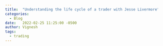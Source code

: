 ```yaml
---
title:  "Understanding the life cycle of a trader with Jesse Livermore"
categories:
  - Blog
date:   2022-02-25 11:25:00 -0500
author: Vignesh
tags: 
  - trading
---
```

